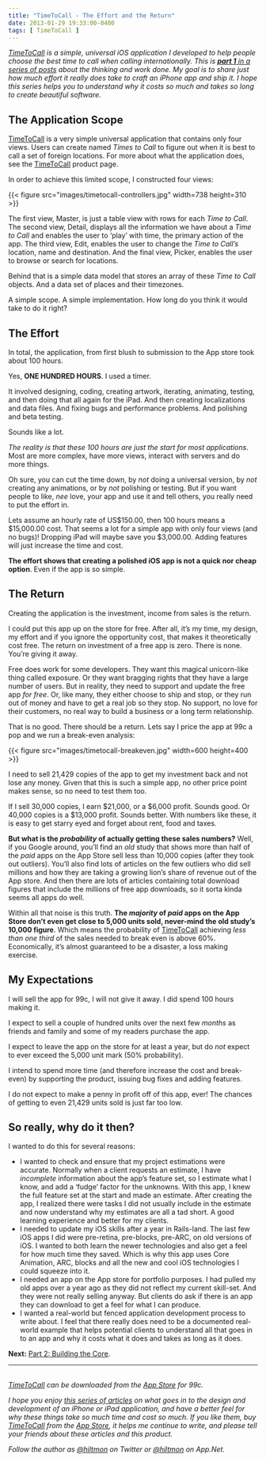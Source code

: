 ```yaml
---
title: "TimeToCall - The Effort and the Return"
date: 2013-01-29 19:33:00-0400
tags: [ TimeToCall ]
---
```


*[TimeToCall](https://hiltmon.com/timetocall/) is a simple, universal iOS application I developed to help people choose the best time to call when calling internationally. This is [**part 1** in a series of posts](https://hiltmon.com/blog/categories/timetocall/) about the thinking and work done. My goal is to share just how much effort it really does take to craft an iPhone app and ship it. I hope this series helps you to understand why it costs so much and takes so long to create beautiful software.*

## The Application Scope

[TimeToCall](https://hiltmon.com/timetocall/) is a very simple universal application that contains only four views. Users can create named *Times to Call* to figure out when it is best to call a set of foreign locations. For more about what the application does, see the [TimeToCall](https://hiltmon.com/timetocall/) product page.

In order to achieve this limited scope, I constructed four views:

{{< figure src="images/timetocall-controllers.jpg" width=738 height=310 >}}

The first view, Master, is just a table view with rows for each *Time to Call*. The second view, Detail, displays all the information we have about a *Time to Call* and enables the user to ‘play’ with time, the primary action of the app. The third view, Edit, enables the user to change the *Time to Call’s* location, name and destination. And the final view, Picker, enables the user to browse or search for locations.

Behind that is a simple data model that stores an array of these *Time to Call* objects. And a data set of places and their timezones.

A simple scope. A simple implementation. How long do you think it would take to do it right?

## The Effort

In total, the application, from first blush to submission to the App store took about 100 hours.

Yes, **ONE HUNDRED HOURS**. I used a timer.

It involved designing, coding, creating artwork, iterating, animating, testing, and then doing that all again for the iPad. And then creating localizations and data files. And fixing bugs and performance problems. And polishing and beta testing.

Sounds like a lot.

*The reality is that these 100 hours are just the start for most applications*. Most are more complex, have more views, interact with servers and do more things.

Oh sure, you can cut the time down, by *not* doing a universal version, by *not* creating any animations, or by *not* polishing or testing. But if you want people to like, *nee* love, your app and use it and tell others, you really need to put the effort in.

Lets assume an hourly rate of US$150.00, then 100 hours means a $15,000.00 cost. That seems a lot for a simple app with only four views (and no bugs)! Dropping iPad will maybe save you $3,000.00. Adding features will just increase the time and cost.

**The effort shows that creating a polished iOS app is not a quick nor cheap option**. Even if the app is so simple.

## The Return

Creating the application is the investment, income from sales is the return.

I could put this app up on the store for free. After all, it’s my time, my design, my effort and if you ignore the opportunity cost, that makes it theoretically cost free. The return on investment of a free app is zero. There is none. You’re giving it away.

Free does work for some developers. They want this magical unicorn-like thing called exposure. Or they want bragging rights that they have a large number of users. But in reality, they need to support and update the free app *for free*. Or, like many, they either choose to ship and stop, or they run out of money and have to get a real job so they stop. No support, no love for their customers, no real way to build a business or a long term relationship. 

That is no good. There should be a return. Lets say I price the app at 99c a pop and we run a break-even analysis:

{{< figure src="images/timetocall-breakeven.jpg" width=600 height=400 >}}

I need to sell 21,429 copies of the app to get my investment back and not lose any money. Given that this is such a simple app, no other price point makes sense, so no need to test them too.

If I sell 30,000 copies, I earn $21,000, or a $6,000 profit. Sounds good. Or 40,000 copies is a $13,000 profit. Sounds better. With numbers like these, it is easy to get starry eyed and forget about rent, food and taxes.

**But what is the *probability* of actually getting these sales numbers?** Well, if you Google around, you’ll find an *old* study that shows more than half of the *paid* apps on the App Store sell less than 10,000 copies (after they took out outliers). You’ll also find lots of articles on the few outliers who did sell millions and how they are taking a growing lion’s share of revenue out of the App store. And then there are lots of articles containing total download figures that include the millions of free app downloads, so it sorta kinda seems all apps do well.

Within all that noise is this truth. **The *majority* of *paid* apps on the App Store don’t even get close to 5,000 units sold, never-mind the old study’s 10,000 figure**.  Which means the probability of [TimeToCall](https://hiltmon.com/timetocall/) achieving *less than one third* of the sales needed to break even is above 60%. Economically, it’s almost guaranteed to be a disaster, a loss making exercise.

## My Expectations

I will sell the app for 99c, I will not give it away. I did spend 100 hours making it.

I expect to sell a couple of hundred units over the next few *months* as friends and family and some of my readers purchase the app.

I expect to leave the app on the store for at least a year, but do *not* expect to ever exceed the 5,000 unit mark (50% probability).

I intend to spend more time (and therefore increase the cost and break-even) by supporting the product, issuing bug fixes and adding features.

I do not expect to make a penny in profit off of this app, ever! The chances of getting to even 21,429 units sold is just far too low.

## So really, why do it then?

I wanted to do this for several reasons:

* I wanted to check and ensure that my project estimations were accurate. Normally when a client requests an estimate, I have *incomplete* information about the app’s feature set, so I estimate what I know, and add a ‘fudge’ factor for the unknowns. With this app, I knew the full feature set at the start and made an estimate. After creating the app, I realized there were tasks I did not usually include in the estimate and now understand why my estimates are all a tad short. A good learning experience and better for my clients.
* I needed to update my iOS skills after a year in Rails-land. The last few iOS apps I did were pre-retina, pre-blocks, pre-ARC, on old versions of iOS. I wanted to both learn the newer technologies and also get a feel for how much time they saved. Which is why this app uses Core Animation, ARC, blocks and all the new and cool iOS technologies I could squeeze into it.
* I needed an app on the App store for portfolio purposes. I had pulled my old apps over a year ago as they did not reflect my current skill-set. And they were not really selling anyway. But clients do ask if there is an app they can download to get a feel for what I can produce.
* I wanted a real-world but fenced application development process to write about. I feel that there really does need to be a documented real-world example that helps potential clients to understand all that goes in to an app and why it costs what it does and takes as long as it does.

**Next:** [Part 2: Building the Core](https://hiltmon.com/blog/2013/01/30/timetocall-building-the-core/).

---
&nbsp;  
*[TimeToCall](https://hiltmon.com/timetocall/) can be downloaded from the [App Store](https://itunes.apple.com/us/app/timetocall/id596429979?ls=1&mt=8) for 99c.*

*I hope you enjoy [this series of articles](https://hiltmon.com/blog/categories/timetocall/) on what goes in to the design and development of an iPhone or iPad application, and have a better feel for why these things take so much time and cost so much. If you like them, buy [TimeToCall](https://hiltmon.com/timetocall/) from the [App Store](https://itunes.apple.com/us/app/timetocall/id596429979?ls=1&mt=8), it helps me continue to write, and please tell your friends about these articles and this product.*

*Follow the author as [@hiltmon](https://twitter.com/hiltmon) on Twitter or [@hiltmon](http://alpha.app.net/hiltmon) on App.Net.*
